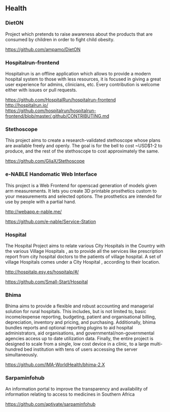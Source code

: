 ## Health

### DietON 
Project which pretends to raise awareness about the products that are consumed by children in order
to fight child obesity.

https://github.com/ampamo/DietON

### Hospitalrun-frontend
Hospitalrun is an offline application which allows to provide a modern hospital system to those with less resources,
it is focused in giving a great user experience for admins, clinicians, etc. Every contribution is welcome either with issues or
pull requests.

https://github.com/HospitalRun/hospitalrun-frontend   
http://hospitalrun.io/   
https://github.com/hospitalrun/hospitalrun-frontend/blob/master/.github/CONTRIBUTING.md    

### Stethoscope

This project aims to create a research-validated stethoscope whose plans are available freely and openly. The goal is for the bell to cost ~USD$1-2 to produce, and the rest of the stethoscope to cost approximately the same.

https://github.com/GliaX/Stethoscope


### e-NABLE Handomatic Web Interface

This project is a Web Frontend for openscad generation of models given arm measurements. It lets you create 3D printable prosthetics custom to your measurements and selected options. The prosthetics are intended for use by people with a partial hand.

http://webapp.e-nable.me/

https://github.com/e-nable/Service-Station

### Hospital

The Hospital Project aims to relate various City Hospitals in the Country with the various Village Hospitals , as to provide all the services like prescription report from city hospital doctors to the patients of village hospital. A set of village Hospitals comes under a City Hospital , according to their location.

http://hospitalp.esy.es/hospitalp/#/

https://github.com/Small-Start/Hospital

### Bhima

Bhima aims to provide a flexible and robust accounting and managerial solution for rural hospitals. This includes, but is not limited to, basic income/expense reporting, budgeting, patient and organisational billing, depreciation, inventory and pricing, and purchasing.
Additionally, bhima bundles reports and optional reporting plugins to aid hospital administrators, aid organisations, and governmental/non-governmental agencies access up to date utilization data.
Finally, the entire project is designed to scale from a single, low cost device in a clinic, to a large multi-hundred bed institution with tens of users accessing the server simultaneously.

https://github.com/IMA-WorldHealth/bhima-2.X

### Sarpaminfohub

An information portal to improve the transparency and availability of information relating to access to medicines in Southern Africa 

https://github.com/aptivate/sarpaminfohub
